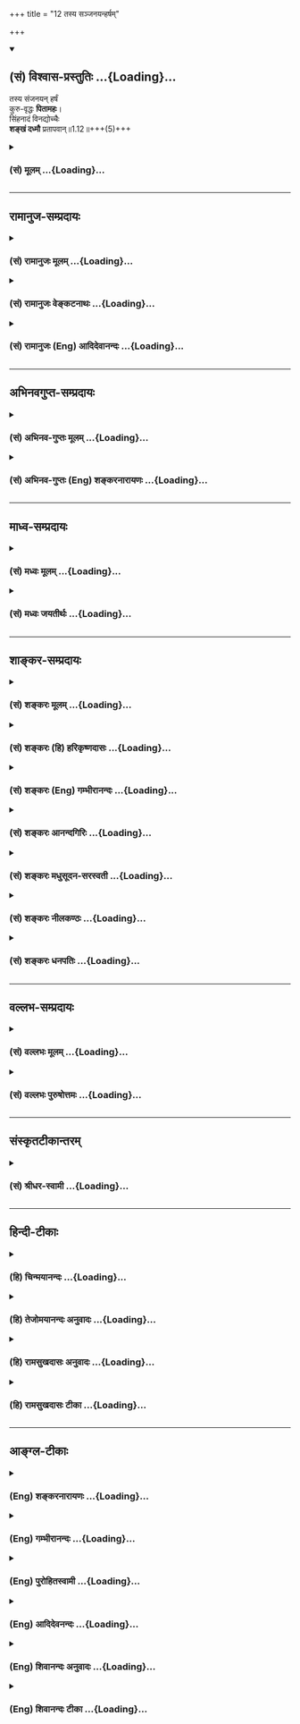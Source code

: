 +++
title = "12 तस्य सञ्जनयन्हर्षम्"

+++
<div class="js_include" newlevelforh1="2" title="(सं) विश्वास-प्रस्तुतिः" unfilled url="/purANam_vaiShNavam/mahAbhAratam/06-bhIShma-parva/03-bhagavad-gItA-parva/saMskRtam/vishvAsa-prastutiH/01_arjuna-viShAda-yogaH/12_tasya_sanjanayanh.md">
<details open><summary><h2>(सं) विश्वास-प्रस्तुतिः ...{Loading}...</h2></summary>

तस्य संजनयन् हर्षं  
कुरु-वृद्धः **पितामहः**।  
सिंहनादं विनद्योच्चैः  
**शङ्खं दध्मौ** प्रतापवान्॥1.12॥+++(5)+++
</details>
</div>
<div class="js_include collapsed" newlevelforh1="3" title="(सं) मूलम्" unfilled url="/purANam_vaiShNavam/mahAbhAratam/06-bhIShma-parva/03-bhagavad-gItA-parva/saMskRtam/mUlam/01_arjuna-viShAda-yogaH/12_tasya_sanjanayanh.md">
<details><summary><h3>(सं) मूलम् ...{Loading}...</h3></summary>

तस्य संजनयन्हर्षं कुरुवृद्धः पितामहः।  
सिंहनादं विनद्योच्चैः शङ्खं दध्मौ प्रतापवान्।।1.12।।
</details>
</div>


_________________
## रामानुज-सम्प्रदायः
<div class="js_include collapsed" newlevelforh1="3" title="(सं) रामानुजः मूलम्" unfilled url="/purANam_vaiShNavam/mahAbhAratam/06-bhIShma-parva/03-bhagavad-gItA-parva/saMskRtam/rAmAnujaH/mUlam/01_arjuna-viShAda-yogaH/12_tasya_sanjanayanh.md">
<details><summary><h3>(सं) रामानुजः मूलम् ...{Loading}...</h3></summary>

१९-तमस्य टीका दृश्या।
</details>
</div>
<div class="js_include collapsed" newlevelforh1="3" title="(सं) रामानुजः वेङ्कटनाथः" unfilled url="/purANam_vaiShNavam/mahAbhAratam/06-bhIShma-parva/03-bhagavad-gItA-parva/saMskRtam/rAmAnujaH/venkaTanAthaH/01_arjuna-viShAda-yogaH/12_tasya_sanjanayanh.md">
<details><summary><h3>(सं) रामानुजः वेङ्कटनाथः ...{Loading}...</h3></summary>

1.12 इति दुर्योधनस्य जनयितव्यहर्षत्वेन पूर्वं विषादः स्वरसतया प्रतीयते।
एतदभिप्रायेणोक्तंअन्तर्विषण्णोऽभवत् इति। परस्ताच्चस घोषो
धार्तराष्ट्राणां हृदयानि व्यादारयत् 1।19 इति धार्तराष्ट्रहृदयसंक्षोभ
एवोच्यते। अत उपक्रमे प्रतिचमूतत्सेनापतिसमग्रभटवर्णनात् उपसंहारेऽपि
शङ्खशब्दमात्रेण हृदयसंक्षोभवचनात् मध्ये जनयितव्यहर्षत्वेन
विषादोत्पत्तितदपनयनसूचनात् एतच्छ्लोकस्वारस्याच्च उक्तार्थ एव तात्पर्यम्।
अतस्तच्छब्दस्य तस्मादिति हेत्वर्थत्वमुपपन्नम्। अत एव
विप्रकृष्टनिर्देशचोद्यं च परिहृतम्। न च परबलमिदानीं दुर्योधनस्य
परोक्षन्दृष्ट्वा तु पाण्डवानीकम् 1।2पश्यैताम् 1।3एतेषाम् 1।10
इत्यादिप्रत्यक्षनिर्देशात्।  
यत्तु भीष्मद्रोणादिरक्षितस्य स्वबलस्य दौर्बल्यप्रतीतिर्न युक्तेति
तदप्यसत् सोपाधिकस्यापि भीष्मद्रोणादिवधस्य ज्ञातोपाधिना दुर्योधनेन
शङ्कितत्वोपपत्तेः। यत्तुन भेतव्यम् इत्यादौ बहुशः
स्वबलसामर्थ्यमुपन्यस्तम् इदानीं च तद्विपरीतप्रतीतौ हेतुर्नास्तीति तदपि
न। यथाऽर्जुनो जिघांसया शरचापोद्यमनपर्यन्तं प्रवृत्तोऽपि
हन्तव्यबन्धुसमुदायसन्निधिसन्दर्शनेनोल्बणैः
स्नेहकारुण्यधर्माधर्मभयैराकुलीकृतः पुनर्भगवता पर्यवस्थाप्यते तथाऽत्रापि
दृढघटितव्यूहबहुमहाभटनिबिडप्रतिभटबलसाक्षात्कारादुल्बणभयविषादो दुर्योधनो
भीष्मेण पर्यवस्थाप्यत इति किमनुपपन्नम्। प्रत्यक्षितं च दुर्योधनेन
गोग्रहणस्वग्रहणादिवृत्तान्तेषु सर्वेभ्यः स्वबलभटेभ्यः परेषां सामर्थ्यम्।
न चेदानीं तन्न स्मरति वदति हि स्वयमेवअकारादीनि नामानि अर्जुनत्रस्तचेतसः
म.भा. इति। यत्तु द्वितीयदिवसारम्भोक्तवचनव्यक्तिवदत्रापि वचनव्यक्तिः
कार्येति। तदपि मन्दम्। न ह्यवश्यमेकदेशसादृश्यात् सर्वथासादृश्येन
भवितव्यमिति नियमः। प्रथमद्वितीयदिवसयोरभिप्रायभेदोऽनुपपन्न इति चेत् न
युद्धसिद्धेश्चञ्चलत्वाद्यनुसन्धानेन विषमत्वादभिप्रायपद्धतेः।
किंचात्राचार्यभीष्माभ्यां सह व्यूहान्तरमार्गेषु
यथाभागमवस्थापनसेनासंरक्षणादिहितनिरूपणे प्रवृत्तत्वादेवमभिप्राय उपपन्नः।
तदेतद्दर्शितंआचार्याय निवेद्यान्तर्विषण्णोऽभवदिति।  
द्वितीयदिवस तु स्वसहायभूतेभ्यः सर्वेभ्यः पार्थिवेभ्यः स्वधैर्यप्रकाशने
बलसान्त्वनादौ च प्रवृत्तत्वात् तथा व्यवहार इति न कश्चिद्दोषः।
तदेतदखिलमभिप्रेत्यदृष्ट्वा तु इति तुशब्दः प्रयुक्तः। इदं च प्रारम्भे
दैवोपहतस्य दुर्योधनस्यातर्कितागतविषादमूलं
स्वबलस्यापर्याप्तत्ववचनमागामिनमपजयं सूचयति। अतः
सर्वजनपठितपाठस्वरससिद्धार्थस्य निर्दोषत्वात् पाठभेदादिपक्षाः परिक्षीणाः
पाठभेदव्यवहितान्वयवाक्यंभेदाप्रसिद्धार्थकल्पनादीनामेव च प्रबलदूषणत्वात्।
वाक्यभेदयोजनायां तु प्रतिज्ञाद्वये हेतुद्वयस्य यथाक्रमं तावदन्वयो न
घटते। यो हि प्रबलो दुर्बलो वा यद्बलं रक्षति स तस्य पर्याप्तावपर्याप्तौ
वा हेतुः स्यात् न तु तत्प्रतिबलस्य फलतस्तथानिर्देश इति चेत्
तथाप्यस्वारस्यम्। प्रातिलोम्येन हेत्वोरन्वय इति चेत् तर्हि
व्यवहितान्वयोऽप्यागतः। हेतुद्वयं समुच्चित्य प्रत्येकं प्रतिज्ञायां
योज्यत इति चेत् तथापि व्यवहितान्वयास्वारस्ययोर्न परिहारः
समुच्चायकशब्दाभावश्चाधिको दोषः। एवं दूषणान्तराण्यपि भाव्यानि। अतो
यथाभाष्यमेवार्थ इति।  
  
  
  
।।1.12।। तस्य सञ्जनयन् इत्यादेःतुमुलोऽभवत् इत्यन्तस्यार्थमाह तस्येति।
जनयन्निति शतुःलक्षणहेत्वोः क्रियायाः अष्टा.3।2।126 इति
हेत्वर्थत्वसूचनायजनयितुं इत्युक्तम्। सिंहनादं विनद्य इत्येतत्ओदनपाकं पचति
इतिवदिति सूचयितुंकृत्वा इति पदम्। कृभ्वस्तयः क्रियासामान्यवचनाः  
  
इत्येतद्व्यञ्जनायोदाहरणतयाशङ्खाध्मानं च कृत्वा इत्युक्तम्। ततः शङ्खाः
इत्यत्र ततःशब्देन विजिगीषासूचनाय भीष्मेण सेनापतिना कारितत्वं
ज्ञापितमित्यभिप्रायेणोक्तंअकारयदिति। शङ्खभेरीति पणवाद्युपलक्षणम् ततः
श्लोकेऽपि कतिपयवाद्यविशेषनिर्देश उपलक्षणार्थ इति सूचितम्।
सिंहनादशङ्खध्मानाभ्यां शङ्खभेर्यादिनादसमुच्चयार्थो द्वितीयश्चकारः।
कृत्वेत्यनेन अकारयदित्यस्य समुच्चयार्थस्तृतीयः।  
  
  

</details>
</div>
<div class="js_include collapsed" newlevelforh1="3" title="(सं) रामानुजः (Eng) आदिदेवानन्दः" unfilled url="/purANam_vaiShNavam/mahAbhAratam/06-bhIShma-parva/03-bhagavad-gItA-parva/saMskRtam/rAmAnujaH/english/AdidevAnandaH/01_arjuna-viShAda-yogaH/12_tasya_sanjanayanh.md">
<details><summary><h3>(सं) रामानुजः (Eng) आदिदेवानन्दः ...{Loading}...</h3></summary>

1.1 - 1.19 Dhrtarastra said - Sanjaya said Duryodhana, after viewing the forces of Pandavas protected by Bhima, and his own forces protected by Bhisma conveyed his views thus to Drona, his teacher, about the adeacy of Bhima's forces for conering the Kaurava forces and the inadeacy of his own forces for victory against the Pandava forces. He was grief-stricken within. Observing his (Duryodhana's) despondecny, Bhisma,
in order to cheer him, roared like a lion, and then blowing his conch,
made his side sound their conchs and kettle-drums, which made an uproar as a sign of victory. Then, having heard that great tumult, Arjuna and Sri Krsna the Lord of all lords, who was acting as the charioteer of Arjuna, sitting in their great chariot which was powerful enough to coner the three worlds; blew their divine conchs Srimad Pancajanya and Devadatta. Then, both Yudhisthira and Bhima blew their respective conchs separately. That tumult rent asunder the hearts of your sons, led by Duryodhana. The sons of Dhrtarastra then thought, 'Our cause is almost lost now itself.' So said Sanjaya to Dhrtarastra who was longing for their victory. Sanjaya said to Dhrtarastra: Then, seeing the Kauravas,
who were ready for battle, Arjuna, who had Hanuman, noted for his exploit of burning Lanka, as the emblem on his flag on his chariot,
directed his charioteer Sri Krsna, the Supreme Lord-who is overcome by parental love for those who take shelter in Him who is the treasure-house of knowledge, power, lordship, energy, potency and splendour, whose sportive delight brings about the origin, sustentation and dissolution of the entire cosmos at His will, who is the Lord of the senses, who controls in all ways the senses inner and outer of all,
superior and inferior - by saying, 'Station my chariot in an appropriate place in order that I may see exactly my enemies who are eager for battle.'

</details>
</div>


_________________
## अभिनवगुप्त-सम्प्रदायः
<div class="js_include collapsed" newlevelforh1="3" title="(सं) अभिनव-गुप्तः मूलम्" unfilled url="/purANam_vaiShNavam/mahAbhAratam/06-bhIShma-parva/03-bhagavad-gItA-parva/saMskRtam/abhinava-guptaH/mUlam/01_arjuna-viShAda-yogaH/12_tasya_sanjanayanh.md">
<details><summary><h3>(सं) अभिनव-गुप्तः मूलम् ...{Loading}...</h3></summary>

।।1.12।। No commentary.  
  

</details>
</div>
<div class="js_include collapsed" newlevelforh1="3" title="(सं) अभिनव-गुप्तः (Eng) शङ्करनारायणः" unfilled url="/purANam_vaiShNavam/mahAbhAratam/06-bhIShma-parva/03-bhagavad-gItA-parva/saMskRtam/abhinava-guptaH/english/shankaranArAyaNaH/01_arjuna-viShAda-yogaH/12_tasya_sanjanayanh.md">
<details><summary><h3>(सं) अभिनव-गुप्तः (Eng) शङ्करनारायणः ...{Loading}...</h3></summary>

1.12 1.29 Sri Abhinavgupta did not comment upon this sloka.

</details>
</div>


_________________
## माध्व-सम्प्रदायः
<div class="js_include collapsed" newlevelforh1="3" title="(सं) मध्वः मूलम्" unfilled url="/purANam_vaiShNavam/mahAbhAratam/06-bhIShma-parva/03-bhagavad-gItA-parva/saMskRtam/madhvaH/mUlam/01_arjuna-viShAda-yogaH/12_tasya_sanjanayanh.md">
<details><summary><h3>(सं) मध्वः मूलम् ...{Loading}...</h3></summary>

  
  
।।1.12।। Sri Madhvacharya did not comment on this sloka. The commentary
starts from 2.11.  
  

</details>
</div>
<div class="js_include collapsed" newlevelforh1="3" title="(सं) मध्वः जयतीर्थः" unfilled url="/purANam_vaiShNavam/mahAbhAratam/06-bhIShma-parva/03-bhagavad-gItA-parva/saMskRtam/madhvaH/jayatIrthaH/01_arjuna-viShAda-yogaH/12_tasya_sanjanayanh.md">
<details><summary><h3>(सं) मध्वः जयतीर्थः ...{Loading}...</h3></summary>

  
  
।।1.12।। Sri Jayatirtha did not comment on this sloka. The commentary
starts from 2.11.  
  

</details>
</div>


_________________
## शाङ्कर-सम्प्रदायः
<div class="js_include collapsed" newlevelforh1="3" title="(सं) शङ्करः मूलम्" unfilled url="/purANam_vaiShNavam/mahAbhAratam/06-bhIShma-parva/03-bhagavad-gItA-parva/saMskRtam/shankaraH/mUlam/01_arjuna-viShAda-yogaH/12_tasya_sanjanayanh.md">
<details><summary><h3>(सं) शङ्करः मूलम् ...{Loading}...</h3></summary>

1.12 Sri Sankaracharya did not comment on this sloka. The commentary
starts from 2.10.  
  

</details>
</div>
<div class="js_include collapsed" newlevelforh1="3" title="(सं) शङ्करः (हि) हरिकृष्णदासः" unfilled url="/purANam_vaiShNavam/mahAbhAratam/06-bhIShma-parva/03-bhagavad-gItA-parva/saMskRtam/shankaraH/hindI/harikRShNadAsaH/01_arjuna-viShAda-yogaH/12_tasya_sanjanayanh.md">
<details><summary><h3>(सं) शङ्करः (हि) हरिकृष्णदासः ...{Loading}...</h3></summary>

।।1.12।। Sri Sankaracharya did not comment on this sloka.  
  

</details>
</div>
<div class="js_include collapsed" newlevelforh1="3" title="(सं) शङ्करः (Eng) गम्भीरानन्दः" unfilled url="/purANam_vaiShNavam/mahAbhAratam/06-bhIShma-parva/03-bhagavad-gItA-parva/saMskRtam/shankaraH/english/gambhIrAnandaH/01_arjuna-viShAda-yogaH/12_tasya_sanjanayanh.md">
<details><summary><h3>(सं) शङ्करः (Eng) गम्भीरानन्दः ...{Loading}...</h3></summary>

1.12 Sri Sankaracharya did not comment on this sloka. The commentary
starts from 2.10.

</details>
</div>
<div class="js_include collapsed" newlevelforh1="3" title="(सं) शङ्करः आनन्दगिरिः" unfilled url="/purANam_vaiShNavam/mahAbhAratam/06-bhIShma-parva/03-bhagavad-gItA-parva/saMskRtam/shankaraH/AnandagiriH/01_arjuna-viShAda-yogaH/12_tasya_sanjanayanh.md">
<details><summary><h3>(सं) शङ्करः आनन्दगिरिः ...{Loading}...</h3></summary>

।।1.12।। तमेवमाचार्यंप्रति संवादं कुर्वन्तं भयाविष्टं राजानं दृष्ट्वा
तदभ्याशवर्ती पितामहस्तद्बुद्ध्यनुरोधार्थमित्थं कृतवानित्याह
**तस्येति।** राज्ञो दुर्योधनस्य हर्षं बुद्धिगतमुल्लासविशेषं
परपरिभवद्वारा स्वकीयविजयद्वारकं सम्यगुत्पादयन् भयं तदीयमपनिनीपुरुच्चैः
सिंहनादं कृत्वा शङ्खमापूरितवान्। किमिति दुर्योधनस्य हर्षमुत्पादयितुं
पितामहो यतते कुरुवृद्धत्वात्तस्य कुरुराजत्वात् पितामहत्वाच्चास्य
दुर्योधनभयापनयनार्था प्रवृत्तिरुचिता तदुपजीवितया तद्वशत्वाच्च तस्य च
सिंहनादे शङ्खशब्दे च परेषां हृदयव्यथा संभाव्यते दूरादेवारिनिवहंप्रति
भयजननलक्षणप्रतापत्वादित्यर्थः।  

</details>
</div>
<div class="js_include collapsed" newlevelforh1="3" title="(सं) शङ्करः मधुसूदन-सरस्वती" unfilled url="/purANam_vaiShNavam/mahAbhAratam/06-bhIShma-parva/03-bhagavad-gItA-parva/saMskRtam/shankaraH/madhusUdana-sarasvatI/01_arjuna-viShAda-yogaH/12_tasya_sanjanayanh.md">
<details><summary><h3>(सं) शङ्करः मधुसूदन-सरस्वती ...{Loading}...</h3></summary>

।।1.12।। स्तौतु वा निन्दतु वा एतदर्थे देहः पतिष्यत्येवेत्याशयेन तं
हर्षयन्नेव सिंहनादं विनद्य शङ्खवाद्यं च कारितवानित्याह। एवं
पाण्डवसैन्यदर्शनादतिभितस्य भयनिवृत्त्यर्थमाचार्यं कपटेन शरणं गतस्य
इदानीमप्ययं मां प्रतारयतीत्यसंतोषवशादाचार्येण
वाङ्यात्रेणाप्यनादृतस्याचार्योपेक्षां बुद्धा अयनेष्वित्यादिना भीष्मेव
स्तुवतस्तस्य राज्ञो भयनिवर्तकं हर्षं बुद्धिगतमुल्लासविशेषं स्वविजयसूचकं
जनयन्नुच्चैर्महान्तं सिंहनादं विनद्य कृत्वा। यद्वा सिंहनादमिति
णमुलन्तम्। अतो रैपोषं पुष्यतीतिवत्तस्यैव धातोः पुनः प्रयोगः। शङ्ख दध्मौ
वादितवान्। कुरुवृद्धत्वादाचार्यदुर्योधनयोरभिप्रायपरिज्ञानं
पितामहत्वादनुपेक्षणं नत्वाचार्यवदुपेक्षणं प्रतापवत्त्वादुच्चैः
सिंहनादपूर्वकशङ्खवादनं परेषां भयोत्पादनाय। अत्र
सिंहनादशङ्खवाद्ययोर्हर्षजनकत्वेन
पूर्वापरकालत्वेऽप्यभिचरन्यजेतेतिवज्जनयन्निति
शताऽवश्यंभावित्वरूपवर्तमानत्वे व्याख्यातव्यः।  
  

</details>
</div>
<div class="js_include collapsed" newlevelforh1="3" title="(सं) शङ्करः नीलकण्ठः" unfilled url="/purANam_vaiShNavam/mahAbhAratam/06-bhIShma-parva/03-bhagavad-gItA-parva/saMskRtam/shankaraH/nIlakaNThaH/01_arjuna-viShAda-yogaH/12_tasya_sanjanayanh.md">
<details><summary><h3>(सं) शङ्करः नीलकण्ठः ...{Loading}...</h3></summary>

।।1.12।। तस्य एवं वदतो दुर्योधनस्य संजयवाक्यमिदम्। सिंहनादमिति णमुलन्तम्।
तेन विनद्येत्यस्यानुप्रयोगः  
  
कषादित्वात्समूलकाषं कषतिस्म दैत्यान् इत्यादिवत्। कुरुवृद्धो भीष्मः।
प्राग्विराटनगरादौ दृष्टप्रभावान्पाण्डवान्दृष्ट्वा राज्ञो भयं मा भूदिति
शङ्खं दध्मौ। हर्षं युद्धोत्साहं जनयन्। हेत्वर्थे शतृप्रत्ययः।
हर्षजननार्थमित्यर्थः।  
  

</details>
</div>
<div class="js_include collapsed" newlevelforh1="3" title="(सं) शङ्करः धनपतिः" unfilled url="/purANam_vaiShNavam/mahAbhAratam/06-bhIShma-parva/03-bhagavad-gItA-parva/saMskRtam/shankaraH/dhanapatiH/01_arjuna-viShAda-yogaH/12_tasya_sanjanayanh.md">
<details><summary><h3>(सं) शङ्करः धनपतिः ...{Loading}...</h3></summary>

।।1.12।। एवं स्वस्याप्राधान्यं श्रुत्वा तूष्णीं स्थितभाचार्यं तं दृष्ट्वा
खिन्नं स्वस्मिन्नतिभक्तिमन्तं दुर्योधनं चालक्ष्य भीष्मस्तस्य
हर्षोत्पादने प्रवृत्त इत्याह **तस्येति।** दुर्योधनस्य हर्षं
बुद्धिगतमुल्लासविशेषं सिंहनादशङ्खशब्दकरणद्वारकं
सभ्यगुत्पादयंस्तदीयखेदापनयार्थमुच्चैः सिंहनादं विनद्य कृत्वा शङ्खं दध्मौ
आपूरितवान्। कुरुवृद्धः पितामहः कुरुवृद्धत्वात् पितामहत्वात् तदुपजीवितया
तद्वशत्वाच्च भीष्मस्योक्तार्थे प्रवृत्तिरुचितैवेति भावः। असामर्थ्यं
वारयति **प्रतापवानिति।**
कुरुवृद्धत्वादाचार्यदुर्योधनयोरभिप्रायपरिज्ञातं पितामहत्वादनुपेक्षणं
नत्वाचार्यवदुपेक्षणमिति केचित्।  

</details>
</div>


_________________
## वल्लभ-सम्प्रदायः
<div class="js_include collapsed" newlevelforh1="3" title="(सं) वल्लभः मूलम्" unfilled url="/purANam_vaiShNavam/mahAbhAratam/06-bhIShma-parva/03-bhagavad-gItA-parva/saMskRtam/vallabhaH/mUlam/01_arjuna-viShAda-yogaH/12_tasya_sanjanayanh.md">
<details><summary><h3>(सं) वल्लभः मूलम् ...{Loading}...</h3></summary>

।।1.12 1.13।। ततस्तद्विषादमवलोक्य भीष्मस्तस्य हर्षं जनयितुं सिंहनादं
शङ्खनादं च कृत्वा शङ्खभेरीनिनादैर्विजयाभिशंसकं घोषं चाकारयत्।  

</details>
</div>
<div class="js_include collapsed" newlevelforh1="3" title="(सं) वल्लभः पुरुषोत्तमः" unfilled url="/purANam_vaiShNavam/mahAbhAratam/06-bhIShma-parva/03-bhagavad-gItA-parva/saMskRtam/vallabhaH/puruShottamaH/01_arjuna-viShAda-yogaH/12_tasya_sanjanayanh.md">
<details><summary><h3>(सं) वल्लभः पुरुषोत्तमः ...{Loading}...</h3></summary>

  
  
।।1.12।। सेनापतिरेव रक्षणीय इत्येवं स्वबहुमानप्रतिपादकं राजवाक्यं
श्रुत्वा राज्ञो हर्षमुपजनयन् भीष्मः स्वबलख्यापकं शङ्खनादं कृतवानित्याह
तस्येति। तस्य राज्ञः हर्षं सम्यक् प्रकारेण योत्स्यामि इत्यादिरूपेण
जनयन्। भीष्मस्य भक्तत्वात्स्वपराजयज्ञानेन स्वतो हर्षेण न शङ्खादिवादनं
किन्तु दुर्योधनस्य वाक्यं श्रुत्वा भगवदिच्छां ज्ञात्वा तस्य राज्ञः
हर्षजननार्थं तथा कृतवानिति बोधयितुमेवमुक्तम्। कुरुवृद्धः कुरूणां कुरुषु
वा वृद्धः देशकालोचितज्ञानः पितामह इति हर्षजनने हेतुरुक्तः भीष्मः
उच्चैरूर्ध्वमुखं यथा स्यात्तथा महान्तं वा सिंहनादं विनद्य
स्वप्रौढिज्ञापकं गर्जनं कृत्वा प्रतिभटः कोऽपि नास्तीति ज्ञापयन् शंखं
दध्मौ वादितवान्। ननु राज्ञा बहुमाने कृतेऽपि राज्ञोऽग्रे तथा विनादं
शङ्खादिवादनं च न कर्त्तव्यं तत्कथं कृतवानित्याशङ्क्याह प्रतापवानिति।
नादेनैव शत्रुजयः सूच्यते।  
  
  
  

</details>
</div>


_________________
## संस्कृतटीकान्तरम्
<div class="js_include collapsed" newlevelforh1="3" title="(सं) श्रीधर-स्वामी" unfilled url="/purANam_vaiShNavam/mahAbhAratam/06-bhIShma-parva/03-bhagavad-gItA-parva/saMskRtam/shrIdhara-svAmI/01_arjuna-viShAda-yogaH/12_tasya_sanjanayanh.md">
<details><summary><h3>(सं) श्रीधर-स्वामी ...{Loading}...</h3></summary>

**।।1.12।।** तदेवं बहुमानयुक्तं राज्ञो दुर्योधनस्य वाक्यं श्रुत्वा
भीष्मः किं कृतवांस्तदाह **तस्येति।** तस्य राज्ञः हर्षं संजनयन् कुर्वन्
पितामहो भीष्म उच्चैर्महान्तं सिंहनादं कृत्वा शङ्खं दध्मौ वादितवान्।  
  

</details>
</div>


_________________
## हिन्दी-टीकाः
<div class="js_include collapsed" newlevelforh1="3" title="(हि) चिन्मयानन्दः" unfilled url="/purANam_vaiShNavam/mahAbhAratam/06-bhIShma-parva/03-bhagavad-gItA-parva/hindI/chinmayAnandaH/01_arjuna-viShAda-yogaH/12_tasya_sanjanayanh.md">
<details><summary><h3>(हि) चिन्मयानन्दः ...{Loading}...</h3></summary>

।।1.12।। दुर्योधन की मूर्खतापूर्ण वाचालता के कारण उसकी सेना के योद्धाओं
की स्थिति बड़ी विचित्र सी हो रही थी। उन पर भी उदासी का प्रभाव प्रकट होने
लगा जिसे भीष्म वहीं निकट खड़े देख रहे थे। भीष्म पितामह ने कर्मशील
द्रोणाचार्य के मौन में छिपे क्रोध को समझ लिया। उन्होंने यह जाना कि इन
सबको इस मनस्थिति से बाहर निकालने की आवश्यकता है अन्यथा स्थिति को इसी
प्रकार छोड़ देने पर आसन्न युद्ध के समय योद्धागण प्रभावहीन हो जायेंगे।
योद्धाओं के इस मनोभाव को समझते हुये सेनापति भीष्म पितामह ने दुर्योधन के
साथ सभी सैनिकों के मन में हर्ष और विश्वास की तरंगें उत्पन्न करने के लिये
पूरी शक्ति से शंखनाद किया।  
यद्यपि भीष्माचार्य का यह शंखनाद दुर्योधन के प्रति करुणा से प्रेरित था
तथापि उसका अर्थ युद्धारम्भ की घोषणा करने वाला सिद्ध हुआ जैसे कि आधुनिक
युद्धों में पहली गोली चलाकर युद्ध प्ररम्भ होता है। शंख के इस सिंहनाद के
साथ महाभारत के युद्ध का प्रारम्भ हुआ और इतिहास की दृष्टि से कौरव ही
आक्रमणकारी सिद्ध होते हैं।  

</details>
</div>
<div class="js_include collapsed" newlevelforh1="3" title="(हि) तेजोमयानन्दः अनुवादः" unfilled url="/purANam_vaiShNavam/mahAbhAratam/06-bhIShma-parva/03-bhagavad-gItA-parva/hindI/tejomayAnandaH/anuvAdaH/01_arjuna-viShAda-yogaH/12_tasya_sanjanayanh.md">
<details><summary><h3>(हि) तेजोमयानन्दः अनुवादः ...{Loading}...</h3></summary>

।।1.12।। उस समय कौरवों में वृद्ध, प्रतापी पितामह भीष्म ने उस (दुर्योधन)
के हृदय में हर्ष उत्पन्न करते हुये उच्च स्वर में गरज कर शंखध्वनि की।

</details>
</div>
<div class="js_include collapsed" newlevelforh1="3" title="(हि) रामसुखदासः अनुवादः" unfilled url="/purANam_vaiShNavam/mahAbhAratam/06-bhIShma-parva/03-bhagavad-gItA-parva/hindI/rAmasukhadAsaH/anuvAdaH/01_arjuna-viShAda-yogaH/12_tasya_sanjanayanh.md">
<details><summary><h3>(हि) रामसुखदासः अनुवादः ...{Loading}...</h3></summary>

।।1.12।। दुर्योधन के हृदय में हर्ष उत्पन्न करते हुए कुरुवृद्ध प्रभावशाली
पितामह भीष्म ने सिंह के समान गरज कर जोर से शंख बजाया।

</details>
</div>
<div class="js_include collapsed" newlevelforh1="3" title="(हि) रामसुखदासः टीका" unfilled url="/purANam_vaiShNavam/mahAbhAratam/06-bhIShma-parva/03-bhagavad-gItA-parva/hindI/rAmasukhadAsaH/TIkA/01_arjuna-viShAda-yogaH/12_tasya_sanjanayanh.md">
<details><summary><h3>(हि) रामसुखदासः टीका ...{Loading}...</h3></summary>

।।1.12।।***व्याख्या--*'तस्य संजनयन् हर्षम्'--**यद्यपि दुर्योधनके
हृदयमें हर्ष होना शंखध्वनिका कार्य है और शंखध्वनि कारण है, इसलिये यहाँ
शंखध्वनिका वर्णन पहले और हर्ष होनेका वर्णन पीछे होना चाहिये अर्थात् यहाँ
'शंख बजाते हुए दुर्योधनको हर्षित किया'--ऐसा कहा जाना चाहिये। परन्तु यहाँ
ऐसा न कहकर यही कहा है कि 'दुर्योधनको हर्षित करते हुये भीष्मजीने शंख
बजाया'। कारण कि ऐसा कहकर सञ्जय यह भाव प्रकट कर रहे हैं कि पितामह भीष्मकी
शंखवादन क्रियामात्रसे दुर्योधनके हृदयमें हर्ष उत्पन्न हो ही जायगा।
भीष्मजीके इस प्रभावको द्योतन करनेके लिये ही सञ्जय आगे **'प्रतापवान्'**
विशेषण देते हैं।  
**'कुरुवृद्धः'--**यद्यपि कुरुवंशियोंमें आयुकी दृष्टिसे भीष्मजीसे भी
अधिक वृद्ध बाह्लीक थे (जो कि भीष्मजीके पिता शान्तनुके छोटे भाई थे),
तथापि कुरुवंशियोंमें जितने बड़े-बूढ़े थे, उन सबमें भीष्मजी धर्म और
ईश्वरको विशेषतासे जाननेवाले थे। अतः ज्ञानवृद्ध होनेके कारण सञ्जय
भीष्मजीके लिये **'कुरुवृद्धः'**विशेषण देते हैं।  
**'प्रतापवान्'--**भीष्मजीके त्यागका बड़ा प्रभाव था। वे कनक-कामिनीके
त्यागी थे अर्थात् उन्होंने राज्य भी स्वीकार नहीं किया और विवाह भी नहीं
किया। भीष्मजी अस्त्र-शस्त्रको चलानेमें बड़े निपुण थे और शास्त्रके भी
बड़े जानकार थे। उनके इन दोनों गुणोंका भी लोगोंपर बड़ा प्रभाव था।  
जब अकेले भीष्म अपने भाई विचित्रवीर्यके लिये काशिराजकी कन्याओंको
स्वयंवरसे हरकर ला रहे थे तब वहाँ स्वयंवरके लिये इकट्ठे हुए सब क्षत्रिय
उनपर टूट पड़े। परन्तु अकेले भीष्मजीने उन सबको हरा दिया। जिनसे भीष्म
अस्त्र-शस्त्रकी विद्या पढ़े थे, उन गुरु परशुरामजीके सामने भी उन्होंने
अपनी हार स्वीकार नहीं की। इस प्रकार शस्त्रके विषयमें उनका क्षत्रियोंपर
बड़ा प्रभाव था।  
जब भीष्म शरशय्यापर सोये थे, तब भगवान् श्रीकृष्णने धर्मराजसे कहा कि 'आपको
धर्मके विषयमें कोई शंका हो तो भीष्मजीसे पूछ लें; क्योंकि शास्त्रज्ञानका
सूर्य अस्ताचलको जा रहा है अर्थात् भीष्मजी इस लोकसे जा रहे  
हैं **(टिप्पणी प₀ 11)**। ' इस प्रकार शास्त्रके विषयमें उनका दूसरोंपर
बड़ा प्रभाव था।  
**'पितामहः'**इस पदका आशय यह मालूम देता है कि दुर्योधनके द्वारा
चालाकीसे कही गयी बातोंका द्रोणाचार्यने कोई उत्तर नहीं दिया। उन्होंने यही
समझा कि दुर्योधन चालाकीसे मेरेको ठगना चाहता है इसलिये वे चुप ही रहे।
परन्तु पितामह (दादा) होनेके नाते भीष्मजीको दुर्योधनकी चालाकीमें उसका
बचपना दीखता है। अतः पितामह भीष्म द्रोणाचार्यके समान चुप न रहकर
वात्सल्यभावके कारण दुर्योधनको हर्षित करते हुए शंख बजाते हैं।  
**'सिंहनादं विनद्योच्चैः शङ्खं दध्मौ'--**जैसे सिंहके गर्जना करनेपर
हाथी आदि बड़े-बड़े पशु भी भयभीत हो जाते हैं ऐसे ही गर्जना करनेमात्रसे
सभी भयभीत हो जायँ और दुर्योधन प्रसन्न हो जाय--इसी भावसे भीष्मजीने सिंहके
समान गरजकर जोरसे शंख बजाया।  
  
  
***सम्बन्ध--***पितामह भीष्मके द्वारा शंख बजानेका परिणाम क्या हुआ इसको
सञ्जय आगेके श्लोकमें कहते हैं।

</details>
</div>


_________________
## आङ्ग्ल-टीकाः
<div class="js_include collapsed" newlevelforh1="3" title="(Eng) शङ्करनारायणः" unfilled url="/purANam_vaiShNavam/mahAbhAratam/06-bhIShma-parva/03-bhagavad-gItA-parva/english/shankaranArAyaNaH/01_arjuna-viShAda-yogaH/12_tasya_sanjanayanh.md">
<details><summary><h3>(Eng) शङ्करनारायणः ...{Loading}...</h3></summary>

1.12. Generating joy in him, the powerful paternal grandfather (Bhisma),
the seniormost among the Kurus, roared highly a lion-roar and blew his conchshell.

</details>
</div>
<div class="js_include collapsed" newlevelforh1="3" title="(Eng) गम्भीरानन्दः" unfilled url="/purANam_vaiShNavam/mahAbhAratam/06-bhIShma-parva/03-bhagavad-gItA-parva/english/gambhIrAnandaH/01_arjuna-viShAda-yogaH/12_tasya_sanjanayanh.md">
<details><summary><h3>(Eng) गम्भीरानन्दः ...{Loading}...</h3></summary>

1.12 The valiant grandfather, the eldest of the Kurus, loudly sounding a lion-roar, blew the conch to raise his (Duryodhana's) spirits.

</details>
</div>
<div class="js_include collapsed" newlevelforh1="3" title="(Eng) पुरोहितस्वामी" unfilled url="/purANam_vaiShNavam/mahAbhAratam/06-bhIShma-parva/03-bhagavad-gItA-parva/english/purohitasvAmI/01_arjuna-viShAda-yogaH/12_tasya_sanjanayanh.md">
<details><summary><h3>(Eng) पुरोहितस्वामी ...{Loading}...</h3></summary>

1.12 Then to enliven his spirits, the brave Grandfather Bheeshma, eldest of the Kuru-clan, blew his conch, till it sounded like a lion's roar.

</details>
</div>
<div class="js_include collapsed" newlevelforh1="3" title="(Eng) आदिदेवनन्दः" unfilled url="/purANam_vaiShNavam/mahAbhAratam/06-bhIShma-parva/03-bhagavad-gItA-parva/english/AdidevanandaH/01_arjuna-viShAda-yogaH/12_tasya_sanjanayanh.md">
<details><summary><h3>(Eng) आदिदेवनन्दः ...{Loading}...</h3></summary>

1.12 Then the valiant grandsire Bhisma, seniormost of the Kuru clan,
roaring like a lion, blew his conch with a view to cheer up Duryodhana.

</details>
</div>
<div class="js_include collapsed" newlevelforh1="3" title="(Eng) शिवानन्दः अनुवादः" unfilled url="/purANam_vaiShNavam/mahAbhAratam/06-bhIShma-parva/03-bhagavad-gItA-parva/english/shivAnandaH/anuvAdaH/01_arjuna-viShAda-yogaH/12_tasya_sanjanayanh.md">
<details><summary><h3>(Eng) शिवानन्दः अनुवादः ...{Loading}...</h3></summary>

1.12. His glorious grandsire (Bhishma), the oldest of the Kauravas, in order to cheer Duryodhana, now roared like a lion, and blew his conch.

</details>
</div>
<div class="js_include collapsed" newlevelforh1="3" title="(Eng) शिवानन्दः टीका" unfilled url="/purANam_vaiShNavam/mahAbhAratam/06-bhIShma-parva/03-bhagavad-gItA-parva/english/shivAnandaH/TIkA/01_arjuna-viShAda-yogaH/12_tasya_sanjanayanh.md">
<details><summary><h3>(Eng) शिवानन्दः टीका ...{Loading}...</h3></summary>

1.12 तस्य his (Duryodhanas); संजयन् causing; हर्षम् joy; कुरुवृद्धः
oldest of the Kurus; पितामहः grandfather; सिंहनादम् lions roar; विनद्य
having sounded; उच्चैः loudly; शङ्खम् conch; दध्मौ blew; प्रतापवान् the glorious.No Commentary.

</details>
</div>
